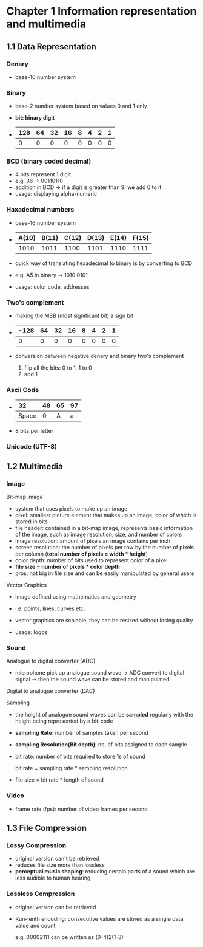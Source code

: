 # Chapter 1 Information representation and multimedia 

## 1.1 Data Representation

### Denary

- base-10 number system

### Binary

- base-2 number system based on values 0 and 1 only

- **bit: binary digit**

- | 128  | 64   | 32   | 16   | 8    | 4    | 2    | 1    |
  | :--- | :--- | :--- | :--- | :--- | :--- | :--- | :--- |
  | 0    | 0    | 0    | 0    | 0    | 0    | 0    | 0    |

### BCD (binary coded decimal)

- 4 bits represent 1 digit
- e.g. 36 -> 00110110
- addition in BCD -> if a digit is greater than 9, we add 6 to it
- usage: displaying alpha-numeric

### Haxadecimal numbers

- base-16 number system

- | A(10) | B(11) | C(12) | D(13) | E(14) | F(15) |
  | :---- | :---- | :---- | :---- | :---- | :---- |
  | 1010  | 1011  | 1100  | 1101  | 1110  | 1111  |

- quick way of translating hexadecimal to binary is by converting to BCD

- e.g. A5 in binary -> 1010 0101

- usage: color code, addresses

### Two's complement

- making the MSB (most significant bit) a sign bit

- | -128 | 64   | 32   | 16   | 8    | 4    | 2    | 1    |
  | :--- | :--- | :--- | :--- | :--- | :--- | :--- | :--- |
  | 0    | 0    | 0    | 0    | 0    | 0    | 0    | 0    |

- conversion between negative denary and binary two's complement

  1. flip all the bits: 0 to 1, 1 to 0
  2. add 1

### Ascii Code

- | 32    | 48   | 65   | 97   |
  | :---- | :--- | :--- | :--- |
  | Space | 0    | A    | a    |

- 8 bits per letter

### Unicode (UTF-8)



## 1.2 Multimedia

### Image

Bit-map image

- system that uses pixels to make up an image
- pixel: smallest picture element that makes up an image, color of which is stored in bits
- file header: contained in a bit-map image, represents basic information of the image, such as image resolution, size, and number of colors
- image resolution: amount of pixels an image contains per inch
- screen resolution: the number of pixels per row by the number of pixels per column (**total number of pixels = width * height**)
- color depth: number of bits used to represent color of a pixel
- **file size = number of pixels * color depth**
- pros: not big in file size and can be easily manipulated by general users

Vector Graphics

- image defined using mathematics and geometry

- i.e. points, lines, curves etc.

- vector graphics are scalable, they can be resized without losing quality

- usage: logos


### Sound

Analogue to digital converter (ADC)

- microphone pick up analogue sound wave -> ADC convert to digital signal -> then the sound wave can be stored and manipulated

Digital to analogue converter (DAC)

Sampling

- the height of analogue sound waves can be **sampled** regularly with the height being represented by a bit-code

- **sampling Rate**: number of samples taken per second

- **sampling Resolution(Bit depth)**: no. of bits assigned to each sample

- bit rate: number of bits required to store 1s of sound

  bit rate = sampling rate * sampling resolution

- file size = bit rate * length of sound

### Video

- frame rate (fps): number of video frames per second

## 1.3 File Compression

### Lossy Compression

- original version can't be retrieved
- reduces file size more than lossless
- **perceptual music shaping**: reducing certain parts of a sound which are less audible to human hearing

### Lossless Compression

- original version can be retrieved

- Run-lenth encoding: consecutive values are stored as a single data value and count

  e.g. 00002111 can be written as (0-4)2(1-3)
